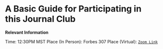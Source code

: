 # A Basic Guide for Participating in this Journal Club

**Relevant Information**


Time: 12:30PM MST
Place (In Person): Forbes 307
Place (Virtual): [`Zoom Link`](https://arizona.zoom.us/j/82563962879)


